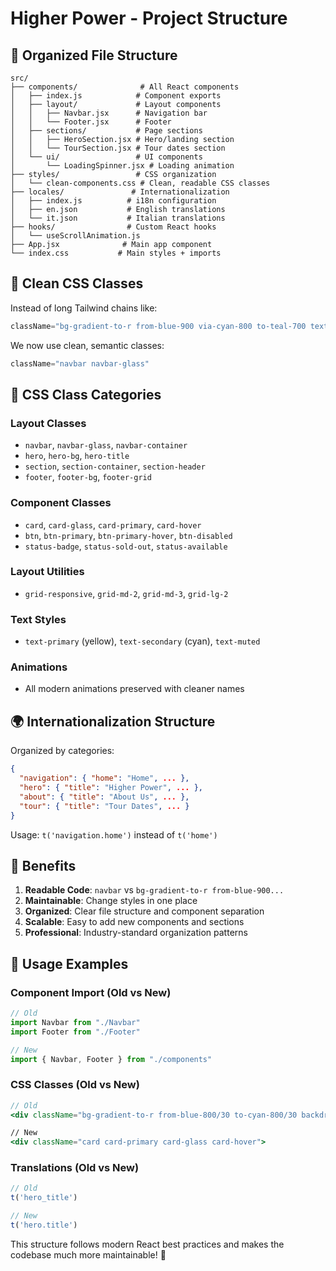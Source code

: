 # Higher Power - Project Structure 

## 📁 Organized File Structure

```
src/
├── components/              # All React components
│   ├── index.js            # Component exports
│   ├── layout/             # Layout components
│   │   ├── Navbar.jsx      # Navigation bar
│   │   └── Footer.jsx      # Footer
│   ├── sections/           # Page sections
│   │   ├── HeroSection.jsx # Hero/landing section
│   │   └── TourSection.jsx # Tour dates section
│   └── ui/                 # UI components
│       └── LoadingSpinner.jsx # Loading animation
├── styles/                 # CSS organization
│   └── clean-components.css # Clean, readable CSS classes
├── locales/               # Internationalization
│   ├── index.js          # i18n configuration
│   ├── en.json           # English translations
│   └── it.json           # Italian translations
├── hooks/                # Custom React hooks
│   └── useScrollAnimation.js
├── App.jsx              # Main app component
└── index.css           # Main styles + imports
```

## 🎨 Clean CSS Classes

Instead of long Tailwind chains like:
```jsx
className="bg-gradient-to-r from-blue-900 via-cyan-800 to-teal-700 text-white fixed w-full z-50 shadow-md backdrop-filter backdrop-blur-lg"
```

We now use clean, semantic classes:
```jsx
className="navbar navbar-glass"
```

## 📝 CSS Class Categories

### Layout Classes
- `navbar`, `navbar-glass`, `navbar-container`
- `hero`, `hero-bg`, `hero-title`
- `section`, `section-container`, `section-header`
- `footer`, `footer-bg`, `footer-grid`

### Component Classes  
- `card`, `card-glass`, `card-primary`, `card-hover`
- `btn`, `btn-primary`, `btn-primary-hover`, `btn-disabled`
- `status-badge`, `status-sold-out`, `status-available`

### Layout Utilities
- `grid-responsive`, `grid-md-2`, `grid-md-3`, `grid-lg-2`

### Text Styles
- `text-primary` (yellow), `text-secondary` (cyan), `text-muted`

### Animations
- All modern animations preserved with cleaner names

## 🌍 Internationalization Structure

Organized by categories:
```json
{
  "navigation": { "home": "Home", ... },
  "hero": { "title": "Higher Power", ... },
  "about": { "title": "About Us", ... },
  "tour": { "title": "Tour Dates", ... }
}
```

Usage: `t('navigation.home')` instead of `t('home')`

## 🚀 Benefits

1. **Readable Code**: `navbar` vs `bg-gradient-to-r from-blue-900...`
2. **Maintainable**: Change styles in one place
3. **Organized**: Clear file structure and component separation
4. **Scalable**: Easy to add new components and sections
5. **Professional**: Industry-standard organization patterns

## 🎯 Usage Examples

### Component Import (Old vs New)
```jsx
// Old
import Navbar from "./Navbar"
import Footer from "./Footer"

// New  
import { Navbar, Footer } from "./components"
```

### CSS Classes (Old vs New)
```jsx
// Old
<div className="bg-gradient-to-r from-blue-800/30 to-cyan-800/30 backdrop-blur-sm border border-cyan-500/20 rounded-lg p-6 hover:border-yellow-400/50 transition-all duration-500 transform hover:scale-105 hover:shadow-2xl">

// New
<div className="card card-primary card-glass card-hover">
```

### Translations (Old vs New)
```jsx
// Old
t('hero_title')

// New
t('hero.title')
```

This structure follows modern React best practices and makes the codebase much more maintainable! 🎉
